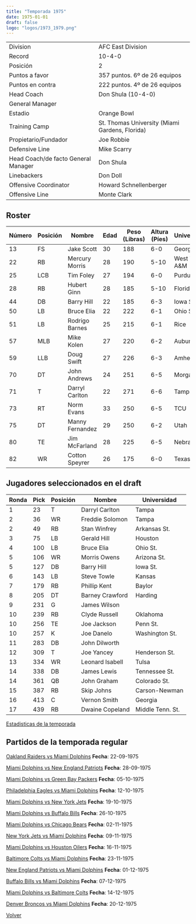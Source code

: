 ```yaml
---
title: "Temporada 1975"
date: 1975-01-01
draft: false
logo: "logos/1973_1979.png"
---
```


|                      |                      |
|-------------------------|---------------------------|
| Division               | AFC East Division            |
| Record                 | 10-4-0              |
| Posición               | 2            |
| Puntos a favor         | 357 puntos. 6º de 26 equipos           |
| Puntos en contra       | 222 puntos. 4º de 26 equipos       |
| Head Coach             | Don Shula (10-4-0)               |
| General Manager        |       |
| Estadio                | Orange Bowl             |
| Training Camp          | St. Thomas University (Miami Gardens, Florida)        |
| Propietario/Fundador | Joe Robbie |
| Defensive Line | Mike Scarry |
| Head Coach/de facto General Manager | Don Shula |
| Linebackers | Don Doll |
| Offensive Coordinator | Howard Schnellenberger |
| Offensive Line | Monte Clark |


## Roster

| Número | Posición | Nombre           | Edad | Peso (Libras) | Altura (Píes) | Universidad          |
|--------|----------|------------------|------|---------------|---------------|----------------------|
| 13 | FS | Jake Scott | 30 | 188 | 6-0 | Georgia |
| 22 | RB | Mercury Morris | 28 | 190 | 5-10 | West Texas A&M |
| 25 | LCB | Tim Foley | 27 | 194 | 6-0 | Purdue |
| 28 | RB | Hubert Ginn | 28 | 185 | 5-10 | Florida A&M |
| 44 | DB | Barry Hill | 22 | 185 | 6-3 | Iowa St. |
| 50 | LB | Bruce Elia | 22 | 222 | 6-1 | Ohio St. |
| 51 | LB | Rodrigo Barnes | 25 | 215 | 6-1 | Rice |
| 57 | MLB | Mike Kolen | 27 | 220 | 6-2 | Auburn |
| 59 | LLB | Doug Swift | 27 | 226 | 6-3 | Amherst |
| 70 | DT | John Andrews | 24 | 251 | 6-5 | Morgan St. |
| 71 | T | Darryl Carlton | 22 | 271 | 6-6 | Tampa |
| 73 | RT | Norm Evans | 33 | 250 | 6-5 | TCU |
| 75 | DT | Manny Fernandez | 29 | 250 | 6-2 | Utah |
| 80 | TE | Jim McFarland | 28 | 225 | 6-5 | Nebraska |
| 82 | WR | Cotton Speyrer | 26 | 175 | 6-0 | Texas |


## Jugadores seleccionados en el draft

| Ronda | Pick | Posición | Nombre           | Universidad          |
|-------|------|----------|------------------|----------------------|
| 1 | 23 | T | Darryl Carlton | Tampa |
| 2 | 36 | WR | Freddie Solomon | Tampa |
| 2 | 49 | RB | Stan Winfrey | Arkansas St. |
| 3 | 75 | LB | Gerald Hill | Houston |
| 4 | 100 | LB | Bruce Elia | Ohio St. |
| 5 | 106 | WR | Morris Owens | Arizona St. |
| 5 | 127 | DB | Barry Hill | Iowa St. |
| 6 | 143 | LB | Steve Towle | Kansas |
| 7 | 179 | RB | Phillip Kent | Baylor |
| 8 | 205 | DT | Barney Crawford | Harding |
| 9 | 231 | G | James Wilson |  |
| 10 | 239 | RB | Clyde Russell | Oklahoma |
| 10 | 256 | TE | Joe Jackson | Penn St. |
| 10 | 257 | K | Joe Danelo | Washington St. |
| 11 | 283 | DB | John Dilworth |  |
| 12 | 309 | T | Joe Yancey | Henderson St. |
| 13 | 334 | WR | Leonard Isabell | Tulsa |
| 14 | 338 | DB | James Lewis | Tennessee St. |
| 14 | 361 | QB | John Graham | Colorado St. |
| 15 | 387 | RB | Skip Johns | Carson-Newman |
| 16 | 413 | C | Vernon Smith | Georgia |
| 17 | 439 | RB | Dwaine Copeland | Middle Tenn. St. |



[Estadisticas de la temporada](/historia/stats/1975)

## Partidos de la temporada regular

[Oakland Raiders vs Miami Dolphins](/historia/partidos/oak-mia-19750922) **Fecha**: 22-09-1975

[Miami Dolphins vs New England Patriots](/historia/partidos/mia-ne-19750928) **Fecha**: 28-09-1975

[Miami Dolphins vs Green Bay Packers](/historia/partidos/mia-gb-19751005) **Fecha**: 05-10-1975

[Philadelphia Eagles vs Miami Dolphins](/historia/partidos/phi-mia-19751012) **Fecha**: 12-10-1975

[Miami Dolphins vs New York Jets](/historia/partidos/mia-nyj-19751019) **Fecha**: 19-10-1975

[Miami Dolphins vs Buffalo Bills](/historia/partidos/mia-buf-19751026) **Fecha**: 26-10-1975

[Miami Dolphins vs Chicago Bears](/historia/partidos/mia-chi-19751102) **Fecha**: 02-11-1975

[New York Jets vs Miami Dolphins](/historia/partidos/nyj-mia-19751109) **Fecha**: 09-11-1975

[Miami Dolphins vs Houston Oilers](/historia/partidos/mia-hou-19751116) **Fecha**: 16-11-1975

[Baltimore Colts vs Miami Dolphins](/historia/partidos/clt-mia-19751123) **Fecha**: 23-11-1975

[New England Patriots vs Miami Dolphins](/historia/partidos/ne-mia-19751201) **Fecha**: 01-12-1975

[Buffalo Bills vs Miami Dolphins](/historia/partidos/buf-mia-19751207) **Fecha**: 07-12-1975

[Miami Dolphins vs Baltimore Colts](/historia/partidos/mia-clt-19751214) **Fecha**: 14-12-1975

[Denver Broncos vs Miami Dolphins](/historia/partidos/den-mia-19751220) **Fecha**: 20-12-1975





[Volver](/historia)